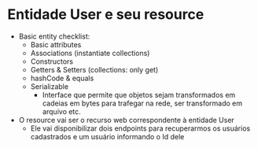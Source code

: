 # Entidade User e seu resource

- Basic entity checklist:
  - Basic attributes
  - Associations (instantiate collections)
  - Constructors
  - Getters & Setters (collections: only get)
  - hashCode & equals
  - Serializable
    - Interface que permite que objetos sejam transformados em cadeias em bytes para trafegar na rede, ser transformado em arquivo etc.
- O resource vai ser o recurso web correspondente à entidade User
  - Ele vai disponibilizar dois endpoints para recuperarmos os usuários cadastrados e um usuário informando o Id dele
